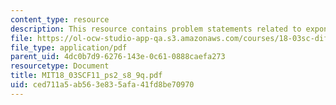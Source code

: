 ```yaml
---
content_type: resource
description: This resource contains problem statements related to exponential input.
file: https://ol-ocw-studio-app-qa.s3.amazonaws.com/courses/18-03sc-differential-equations-fall-2011/ced711a5ab563e835afa41fd8be70970_MIT18_03SCF11_ps2_s8_9q.pdf
file_type: application/pdf
parent_uid: 4dc0b7d9-6276-143e-0c61-0888caefa273
resourcetype: Document
title: MIT18_03SCF11_ps2_s8_9q.pdf
uid: ced711a5-ab56-3e83-5afa-41fd8be70970
---
```

